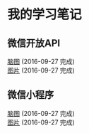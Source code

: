 # 我的学习笔记 

## 微信开放API 
[脑图](wechat/wechat_open_platform.mm)   (2016-09-27 完成)	   
[图片](wechat/wechat_open_platform.png)  (2016-09-27 完成) 


## 微信小程序
[脑图](wechat/wechat_app.mm)  (2016-09-27 完成)	   
[图片](wechat/wechat_app.png)  (2016-09-27 完成)
	
